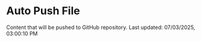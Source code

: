 # Auto Push File

Content that will be pushed to GitHub repository.
Last updated: 07/03/2025, 03:00:10 PM